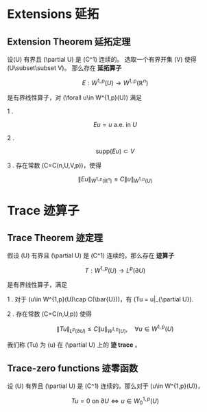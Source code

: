 # Extensions 延拓

## Extension Theorem 延拓定理

设\(U\) 有界且 \(\partial U\) 是 \(C^1\) 连续的。
选取一个有界开集 \(V\) 使得 \(U\subset\subset V\)。
那么存在 **延拓算子** 

$$ E : W^{1,p}(U) \to W^{1,p}(\mathbb{R}^n) $$

是有界线性算子，对 \(\forall u\in W^{1,p}(U)\) 满足

1 . 

$$ Eu = u \text{ a.e. in } U $$

2 . 

$$ \text{supp}(Eu) \subset V $$

3 .
存在常数 \(C=C(n,U,V,p)\)，使得

$$ \|Eu\|_{W^{1,p}(\mathbb{R}^n)} \leq C\|u\|_{W^{1,p}(U)} $$





# Trace 迹算子

## Trace Theorem 迹定理

假设 \(U\) 有界且 \(\partial U\) 是 \(C^1\) 连续的。那么存在 **迹算子** 

$$ T: W^{1,p}(U) \to L^p(\partial U) $$ 

是有界线性算子，满足

1 . 
对于 \(u\in W^{1,p}(U)\cap C(\bar{U})\)，有 \(Tu = u|_{\partial U}\).

2 .
存在常数 \(C=C(n,U,p)\) 使得

$$ \|Tu\|_{L^p(\partial U)} \leq C\|u\|_{W^{1,p}(U)} , \quad \forall u\in W^{1,p}(U) $$

我们称 \(Tu\) 为 \(u\) 在 \(\partial U\) 上的 **迹 trace** 。



## Trace-zero functions 迹零函数

设 \(U\) 有界且 \(\partial U\) 是 \(C^1\) 连续的。那么对于 \(u\in W^{1,p}(U)\)，

$$ Tu = 0 \text{ on } \partial U \Leftrightarrow u\in W_0^{1,p}(U) $$

